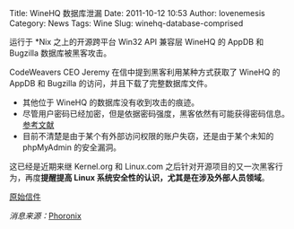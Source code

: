 Title: WineHQ 数据库泄漏
Date: 2011-10-12 10:53
Author: lovenemesis
Category: News
Tags: Wine
Slug: winehq-database-comprised

运行于 *Nix 之上的开源跨平台 Win32 API 兼容层 WineHQ 的 AppDB 和
Bugzilla 数据库被黑客攻击。

CodeWeavers CEO Jeremy 在信中提到黑客利用某种方式获取了 WineHQ 的 AppDB
和 Bugzilla 的访问，并且下载了完整数据库文件。

-   其他位于 WineHQ 的数据库没有收到攻击的痕迹。
-   尽管用户密码已经加密，但是依据密码强度，黑客依然有可能获得密码信息。[参考文献](http://asiknews.wordpress.com/2011/03/02/best-practice-password-management-for-internet-web-sites/)
-   目前不清楚是由于某个有外部访问权限的账户失窃，还是由于某个未知的
    phpMyAdmin 的安全漏洞。

这已经是近期来继 Kernel.org 和 Linux.com
之后针对开源项目的又一次黑客行为，再度**提醒提高 Linux
系统安全性的认识，尤其是在涉及外部人员领域**。

[原始信件](http://www.winehq.org/pipermail/wine-users/2011-October/097753.html)

*消息来源：*[Phoronix](http://www.phoronix.com/scan.php?page=news_item&px=OTk5NQ)
